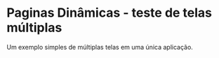 # Paginas Dinâmicas - teste de telas múltiplas 

Um exemplo simples de múltiplas telas em uma única aplicação.